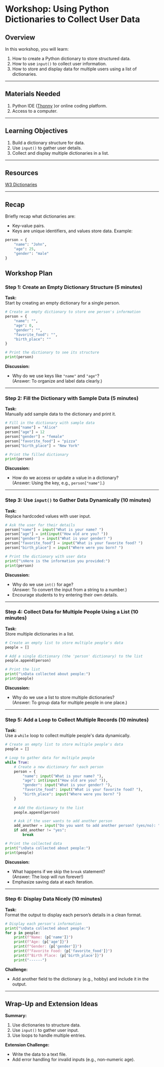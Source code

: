 
# Workshop: Using Python Dictionaries to Collect User Data

## Overview

In this workshop, you will learn:
1. How to create a Python dictionary to store structured data.
2. How to use `input()` to collect user information.
3. How to store and display data for multiple users using a list of dictionaries.

---

## Materials Needed
1. Python IDE ([Thonny](https://thonny.org/) )or online coding platform.
2. Access to a computer.

---

## Learning Objectives
1. Build a dictionary structure for data.
2. Use `input()` to gather user details.
3. Collect and display multiple dictionaries in a list.

---

## Resources
[W3 Dictionaries](https://www.w3schools.com/python/python_dictionaries.asp)

---

## Recap
Briefly recap what dictionaries are:

- Key-value pairs.
- Keys are unique identifiers, and values store data.
Example:
    
```python 
person = {
    "name": "John",
    "age": 25,
    "gender": "male"
}
```

## Workshop Plan

### Step 1: Create an Empty Dictionary Structure (5 minutes)

**Task:**  
Start by creating an empty dictionary for a single person.

```python
# Create an empty dictionary to store one person's information
person = {
    "name": "",
    "age": 0,
    "gender": "",
    "favorite_food": "",
    "birth_place": ""
}

# Print the dictionary to see its structure
print(person)
```

**Discussion:**  
- Why do we use keys like `"name"` and `"age"`?  
(Answer: To organize and label data clearly.)

---

### Step 2: Fill the Dictionary with Sample Data (5 minutes)

**Task:**  
Manually add sample data to the dictionary and print it.

```python
# Fill in the dictionary with sample data
person["name"] = "Alice"
person["age"] = 12
person["gender"] = "female"
person["favorite_food"] = "pizza"
person["birth_place"] = "New York"

# Print the filled dictionary
print(person)
```

**Discussion:**  
- How do we access or update a value in a dictionary?  
(Answer: Using the key, e.g., `person["name"]`.)

---

### Step 3: Use `input()` to Gather Data Dynamically (10 minutes)

**Task:**  
Replace hardcoded values with user input.

```python
# Ask the user for their details
person["name"] = input("What is your name? ")
person["age"] = int(input("How old are you? "))
person["gender"] = input("What is your gender? ")
person["favorite_food"] = input("What is your favorite food? ")
person["birth_place"] = input("Where were you born? ")

# Print the dictionary with user data
print("\nHere is the information you provided:")
print(person)
```

**Discussion:**  
- Why do we use `int()` for age?  
(Answer: To convert the input from a string to a number.)  
- Encourage students to try entering their own details.

---

### Step 4: Collect Data for Multiple People Using a List (10 minutes)

**Task:**  
Store multiple dictionaries in a list.

```python
# Create an empty list to store multiple people's data
people = []

# Add a single dictionary (the 'person' dictionary) to the list
people.append(person)

# Print the list
print("\nData collected about people:")
print(people)
```

**Discussion:**  
- Why do we use a list to store multiple dictionaries?  
(Answer: To group data for multiple people in one place.)

---

### Step 5: Add a Loop to Collect Multiple Records (10 minutes)

**Task:**  
Use a `while` loop to collect multiple people's data dynamically.

```python
# Create an empty list to store multiple people's data
people = []

# Loop to gather data for multiple people
while True:
    # Create a new dictionary for each person
    person = {
        "name": input("What is your name? "),
        "age": int(input("How old are you? ")),
        "gender": input("What is your gender? "),
        "favorite_food": input("What is your favorite food? "),
        "birth_place": input("Where were you born? ")
    }
    
    # Add the dictionary to the list
    people.append(person)

    # Ask if the user wants to add another person
    add_another = input("Do you want to add another person? (yes/no): ").lower()
    if add_another != "yes":
        break

# Print the collected data
print("\nData collected about people:")
print(people)
```

**Discussion:**  
- What happens if we skip the `break` statement?  
(Answer: The loop will run forever!)  
- Emphasize saving data at each iteration.

---

### Step 6: Display Data Nicely (10 minutes)

**Task:**  
Format the output to display each person’s details in a clean format.

```python
# Display each person's information
print("\nData collected about people:")
for p in people:
    print(f"Name: {p['name']}")
    print(f"Age: {p['age']}")
    print(f"Gender: {p['gender']}")
    print(f"Favorite Food: {p['favorite_food']}")
    print(f"Birth Place: {p['birth_place']}")
    print("------")
```

**Challenge:**  
- Add another field to the dictionary (e.g., hobby) and include it in the output.

---

## Wrap-Up and Extension Ideas

**Summary:**  
1. Use dictionaries to structure data.  
2. Use `input()` to gather user input.  
3. Use loops to handle multiple entries.

**Extension Challenge:**  
- Write the data to a text file.  
- Add error handling for invalid inputs (e.g., non-numeric age).
